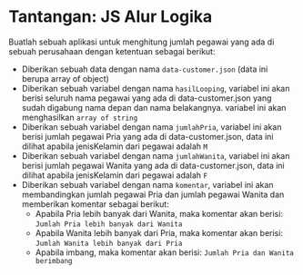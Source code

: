 # Tantangan: JS Alur Logika

Buatlah sebuah aplikasi untuk menghitung jumlah pegawai yang ada di sebuah perusahaan dengan ketentuan sebagai berikut:

- Diberikan sebuah data dengan nama `data-customer.json` (data ini berupa array of object)
- Diberikan sebuah variabel dengan nama `hasilLooping`, variabel ini akan berisi seluruh nama pegawai yang ada di data-customer.json yang sudah digabung nama depan dan nama belakangnya. variabel ini akan menghasilkan `array of string`
- Diberikan sebuah variabel dengan nama `jumlahPria`, variabel ini akan berisi jumlah pegawai Pria yang ada di data-customer.json, data ini dilihat apabila jenisKelamin dari pegawai adalah `M`
- Diberikan sebuah variabel dengan nama `jumlahWanita`, variabel ini akan berisi jumlah pegawai Wanita yang ada di data-customer.json, data ini dilihat apabila jenisKelamin dari pegawai adalah `F`
- Diberikan sebuah variabel dengan nama `komentar`, variabel ini akan membandingkan jumlah pegawai Pria dan jumlah pegawai Wanita dan memberikan komentar sebagai berikut:
    - Apabila Pria lebih banyak dari Wanita, maka komentar akan berisi: `Jumlah Pria lebih banyak dari Wanita`
    - Apabila Wanita lebih banyak dari Pria, maka komentar akan berisi: `Jumlah Wanita lebih banyak dari Pria`
    - Apabila imbang, maka komentar akan berisi: `Jumlah Pria dan Wanita berimbang`
